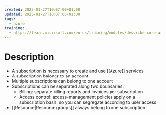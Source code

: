 ```yaml
---
created: 2025-01-27T10:07:00+01:00
updated: 2025-01-27T10:07:05+01:00
tags:
  - azure
training:
  - https://learn.microsoft.com/en-us/training/modules/describe-core-architectural-components-of-azure/
---
```

# Description
- A subscription is necessary to create and use [[Azure]] services
- A subscription belongs to an account
- Multiple subscriptions can belong to one account
- Subscriptions can be separated along two boundaries:
	- Billing: separate billing reports and invoices per subscription
	- Access control: access-management policies apply on a subscription basis, so you can segregate according to user access
- [[Resource|Resource groups]] always belong to one subscription